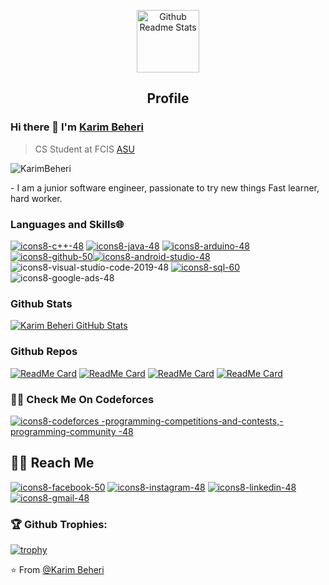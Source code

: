 <p align="center">
 <img width="100px" src="https://res.cloudinary.com/anuraghazra/image/upload/v1594908242/logo_ccswme.svg" align="center" alt="Github Readme Stats" />
 <h2 align="center">Profile</h2>
</p>

### Hi there 👋 I'm [Karim Beheri](https://www.linkedin.com/in/karim-behery-232340232/)
> CS Student at FCIS [ASU](https://ums.asu.edu.eg/App?redirectUrl=https%3A%2F%2Fums.asu.edu.eg%2F)


<img src="https://komarev.com/ghpvc/?username=KarimBeheri" alt="KarimBeheri" />

<div>
 <p>
- I am a junior software engineer, passionate to try new things
Fast learner, hard worker.

</p>
</div>

### Languages and Skills🌐

[![icons8-c++-48](https://user-images.githubusercontent.com/106775514/171860606-8706719a-c85c-41b0-b2c9-3541367bb26d.png)](https://www.cplusplus.com/info/) [![icons8-java-48](https://user-images.githubusercontent.com/106775514/171862752-bf5596f7-5ef4-4ffa-9fa7-d9d66c672d85.png)](https://www.oracle.com/java/)    [![icons8-arduino-48](https://user-images.githubusercontent.com/106775514/171864506-4cd644fa-665a-47b9-8bfa-44431da09da0.png)](https://www.arduino.cc/)[![icons8-github-50](https://user-images.githubusercontent.com/106775514/171864833-4652b538-ddbd-4acc-8b07-b697476b7418.png)](https://github.com/github)[![icons8-android-studio-48](https://user-images.githubusercontent.com/106775514/171865150-0a49324a-6147-4f88-b403-6d492e5c6c4f.png)](https://developer.android.com/about) ![icons8-visual-studio-code-2019-48](https://user-images.githubusercontent.com/106775514/171865641-cc9cb466-a79a-4ecc-95ef-39aad4284668.png) [![icons8-sql-60](https://user-images.githubusercontent.com/106775514/171864161-e2e83fc8-8394-4176-8d4c-e818d6c50220.png)](https://www.w3schools.com/sql/sql_intro.asp) 
![icons8-google-ads-48](https://user-images.githubusercontent.com/106775514/171880945-d40d502f-bf4d-41a8-8325-ab39c8e94919.png)

### Github Stats

[![Karim Beheri GitHub Stats](https://github-readme-stats.vercel.app/api?username=KarimBeheri&show_icons=true&count_private=true)](https://github.com/KarimBeheri)

### Github Repos

[![ReadMe Card](https://github-readme-stats.vercel.app/api/pin/?username=KarimBeheri&repo=BloodBank&show_owner=true)](https://github.com/KarimBeheri/BloodBank)
[![ReadMe Card](https://github-readme-stats.vercel.app/api/pin/?username=KarimBeheri&repo=Gestuer-Controlled-Car&show_owner=true)](https://github.com/KarimBeheri/Gestuer-Controlled-Car)
[![ReadMe Card](https://github-readme-stats.vercel.app/api/pin/?username=KarimBeheri&repo=Black_Jack&show_owner=true)](https://github.com/KarimBeheri/Black_Jack)
[![ReadMe Card](https://github-readme-stats.vercel.app/api/pin/?username=KarimBeheri&repo=Movie-Data&show_owner=true)](https://github.com/KarimBeheri/Movie-Data)



### 🤝🏻 Check Me On Codeforces 
[![icons8-codeforces -programming-competitions-and-contests,-programming-community -48](https://user-images.githubusercontent.com/106775514/171872633-1e145a30-8f42-4c5d-8329-34186e30376c.png)](https://codeforces.com/profile/karimbeheri)


<h2> 🤝🏻 Reach Me </h2>


[![icons8-facebook-50](https://user-images.githubusercontent.com/106775514/171869765-94f4ecd5-49c5-4d78-b25b-0095f8a5de08.png)](https://www.facebook.com/karim.elsayed.75248)
[![icons8-instagram-48](https://user-images.githubusercontent.com/106775514/171870385-65a85acd-9f22-492a-babe-b6b3b42f1ada.png)](https://www.instagram.com/karim_beheri/?igshid=YmMyMTA2M2Y=)
[![icons8-linkedin-48](https://user-images.githubusercontent.com/106775514/171871365-e2ebaa95-3139-438e-864b-c9489fffccdd.png)](https://www.linkedin.com/in/karim-beheri/)
[![icons8-gmail-48](https://user-images.githubusercontent.com/106775514/171871654-cf08b231-1ce5-4857-8e90-55f9f63cc49a.png)](https://mail.google.com/mail/u/0/#inbox)

### 🏆 Github Trophies:

[![trophy](https://github-profile-trophy.vercel.app/?username=KarimBeheri&theme=darkhub&no-frame=true)](https://github.com/ryo-ma/github-profile-trophy)

⭐️ From [@Karim Beheri](https://github.com/KarimBeheri)
